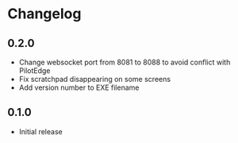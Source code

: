 # Changelog
## 0.2.0
* Change websocket port from 8081 to 8088 to avoid conflict with PilotEdge
* Fix scratchpad disappearing on some screens
* Add version number to EXE filename
  
## 0.1.0
* Initial release